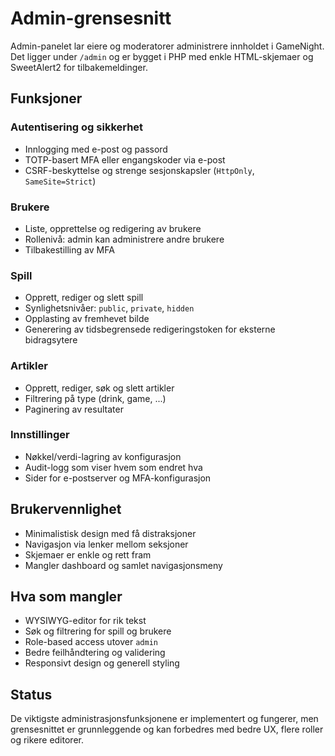 # Admin-grensesnitt

Admin-panelet lar eiere og moderatorer administrere innholdet i GameNight. Det ligger under `/admin` og er bygget i PHP med enkle HTML-skjemaer og SweetAlert2 for tilbakemeldinger.

## Funksjoner

### Autentisering og sikkerhet
- Innlogging med e-post og passord
- TOTP-basert MFA eller engangskoder via e-post
- CSRF-beskyttelse og strenge sesjonskapsler (`HttpOnly`, `SameSite=Strict`)

### Brukere
- Liste, opprettelse og redigering av brukere
- Rollenivå: admin kan administrere andre brukere
- Tilbakestilling av MFA

### Spill
- Opprett, rediger og slett spill
- Synlighetsnivåer: `public`, `private`, `hidden`
- Opplasting av fremhevet bilde
- Generering av tidsbegrensede redigeringstoken for eksterne bidragsytere

### Artikler
- Opprett, rediger, søk og slett artikler
- Filtrering på type (drink, game, ...)
- Paginering av resultater

### Innstillinger
- Nøkkel/verdi-lagring av konfigurasjon
- Audit-logg som viser hvem som endret hva
- Sider for e-postserver og MFA-konfigurasjon

## Brukervennlighet
- Minimalistisk design med få distraksjoner
- Navigasjon via lenker mellom seksjoner
- Skjemaer er enkle og rett fram
- Mangler dashboard og samlet navigasjonsmeny

## Hva som mangler
- WYSIWYG-editor for rik tekst
- Søk og filtrering for spill og brukere
- Role-based access utover `admin`
- Bedre feilhåndtering og validering
- Responsivt design og generell styling

## Status
De viktigste administrasjonsfunksjonene er implementert og fungerer, men grensesnittet er grunnleggende og kan forbedres med bedre UX, flere roller og rikere editorer.
